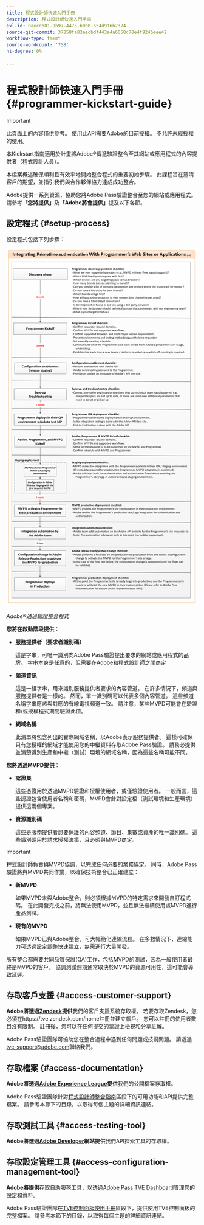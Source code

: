 ```yaml
---
title: 程式設計師快速入門手冊
description: 程式設計師快速入門手冊
exl-id: 0aecdb81-9b97-4475-b0b0-654d916b2374
source-git-commit: 37858fa83aecbdf443a4a6058c78e4f9246eee42
workflow-type: tm+mt
source-wordcount: '758'
ht-degree: 0%

---
```


# 程式設計師快速入門手冊 {#programmer-kickstart-guide}

>[!IMPORTANT]
>
> 此頁面上的內容僅供參考。 使用此API需要Adobe的目前授權。 不允許未經授權的使用。

本Kickstart指南適用於計畫將Adobe®傳遞驗證整合至其網站或應用程式的內容提供者（程式設計人員）。

本檔案概述確保順利且有效率地開始整合程式的重要初始步驟。 此課程旨在釐清客戶的期望，並指引我們與合作夥伴協力達成成功整合。

Adobe提供一系列資源，協助您將Adobe Pass驗證整合至您的網站或應用程式。 請參考&#x200B;**「您將提供」**&#x200B;及&#x200B;**「Adobe將會提供」**&#x200B;提及以下各節。

## 設定程式 {#setup-process}

設定程式包括下列步驟：

![Adobe®通過驗證整合程式](../assets/progr-flow-int-lifecycle.png)

*Adobe®通過驗證整合程式*

**您將在啟動階段提供**：

* **服務提供者（要求者識別碼）**

  這是字串，可唯一識別向Adobe Pass驗證提出要求的網站或應用程式的品牌。 字串本身是任意的，但需要在Adobe和程式設計師之間商定

* **頻道資訊**

  這是一組字串，用來識別服務提供者要求的內容管道。 在許多情況下，頻道與服務提供者是一樣的。 然而，單一識別碼可以代表多個內容管道。 這些頻道名稱字串應該與對應的有線電視頻道一致。 請注意，某些MVPD可能會在驗證和/或授權程式期間驗證此值。

* **網域名稱**

  此清單將包含列出的實際網域名稱，以Adobe表示服務提供者。 這樣可確保只有您授權的網域才能使用您的中繼資料存取Adobe Pass驗證。 請務必提供並清楚識別生產和中繼（測試）環境的網域名稱，因為這些名稱可能不同。

**您將透過MVPD提供**：

* **認證集**

  這些憑證用於透過MVPD驗證和授權使用者，或僅驗證使用者。 一般而言，這些認證包含使用者名稱和密碼，MVPD會針對設定檔（測試環境和生產環境）提供這兩個專案。

* **資源識別碼**

  這些是服務提供者想要保護的內容頻道、節目、集數或資產的唯一識別碼。 這些識別碼用於請求授權決策，且必須與MVPD商定。

>[!IMPORTANT]
>
> 程式設計師負責與MVPD協調，以完成任何必要的業務協定。 同時，Adobe Pass驗證將與MVPD共同作業，以確保技術整合已正確建立：
>
> * **新MVPD**
>
>     如果MVPD未與Adobe整合，則必須根據MVPD的特定需求來開發自訂程式碼。 在此開發完成之前，將無法使用MVPD，並且無法繼續使用該MVPD進行產品測試。
>
> * **現有的MVPD**
>
>     如果MVPD已與Adobe整合，可大幅簡化連線流程。 在多數情況下，連線能力可透過設定調整快速建立，無需進行大量開發。
>
> 所有整合都需要共同品質保證(QA)工作，包括MVPD的測試，因為一般使用者最終是MVPD的客戶。 協調測試週期通常取決於MVPD的資源可用性，這可能會導致延遲。

## 存取客戶支援 {#access-customer-support}

**Adobe將透過[Zendesk](https://tve.zendesk.com/home)提供**&#x200B;我們的客戶支援系統存取權。 若要存取Zendesk，您必須在https://tve.zendesk.com/home註冊並建立帳戶。 您可以註冊的使用者數目沒有限制。 註冊後，您可以在任何提交的票證上檢視和分享註解。

Adobe Pass驗證團隊可協助您在整合過程中遇到任何問題或技術問題。 請透過[tve-support@adobe.com](mailto:tve-support@adobe.com)聯絡我們。

## 存取檔案 {#access-documentation}

**Adobe將透過[Adobe Experience League](https://experienceleague.adobe.com/en/docs/pass/authentication/home)提供**&#x200B;我們的公開檔案存取權。

Adobe Pass驗證團隊針對[程式設計師整合指南](/help/authentication/integration-guide-programmers/programmer-integration-guide-overview.md)區段下的可用功能和API提供完整檔案。 請參考本節下的目錄，以取得每個主題的詳細資訊連結。

## 存取測試工具 {#access-testing-tool}

**Adobe將透過[Adobe Developer](https://developer.adobe.com/adobe-pass/)網站提供**&#x200B;我們API探索工具的存取權。

## 存取設定管理工具 {#access-configuration-management-tool}

**Adobe將提供**&#x200B;存取自助服務工具，以透過[Adobe Pass TVE Dashboard](https://experience.adobe.com/pass/authentication)管理您的設定和資料。

Adobe Pass驗證團隊在[TVE控制面板使用手冊](/help/authentication/user-guide-tve-dashboard/tve-dashboard-overview.md)區段下，提供使用TVE控制面板的完整檔案。 請參考本節下的目錄，以取得每個主題的詳細資訊連結。
